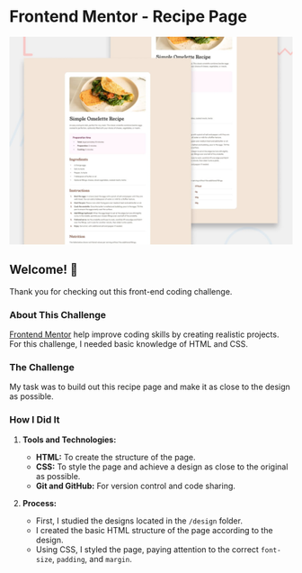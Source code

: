 # Frontend Mentor - Recipe Page

![Design preview for the Recipe page coding challenge](./preview.jpg)

## Welcome! 👋

Thank you for checking out this front-end coding challenge.

### About This Challenge

[Frontend Mentor](https://www.frontendmentor.io) help improve coding skills by creating realistic projects. For this challenge, I needed basic knowledge of HTML and CSS.

### The Challenge

My task was to build out this recipe page and make it as close to the design as possible.

### How I Did It

1. **Tools and Technologies:**
   - **HTML:** To create the structure of the page.
   - **CSS:** To style the page and achieve a design as close to the original as possible.
   - **Git and GitHub:** For version control and code sharing.

2. **Process:**
   - First, I studied the designs located in the `/design` folder.
   - I created the basic HTML structure of the page according to the design.
   - Using CSS, I styled the page, paying attention to the correct `font-size`, `padding`, and `margin`.
